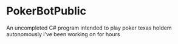 # PokerBotPublic
An uncompleted C# program intended to play poker texas holdem autonomously i've been working on for hours
